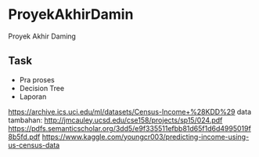 # ProyekAkhirDamin
Proyek Akhir Daming
## Task
- Pra proses
- Decision Tree
- Laporan

https://archive.ics.uci.edu/ml/datasets/Census-Income+%28KDD%29
data tambahan:
http://jmcauley.ucsd.edu/cse158/projects/sp15/024.pdf
https://pdfs.semanticscholar.org/3dd5/e9f335511efbb81d65f1d6d4995019f8b5fd.pdf
https://www.kaggle.com/youngcr003/predicting-income-using-us-census-data
